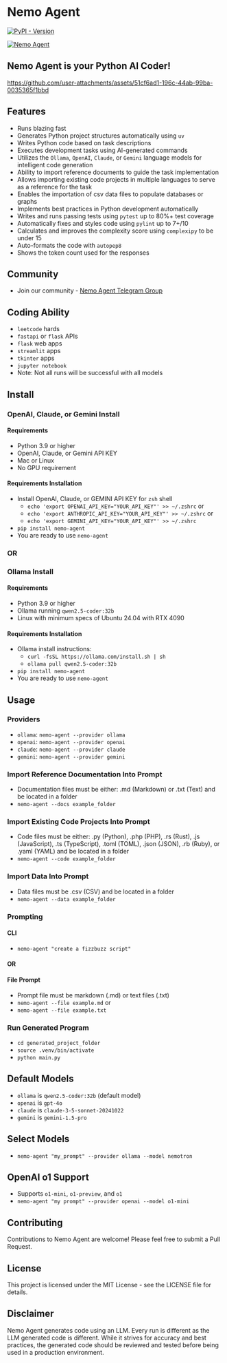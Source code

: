 # Nemo Agent

[![PyPI - Version](https://img.shields.io/pypi/v/nemo-agent)](https://pypi.org/project/nemo-agent/)

[![Nemo Agent](https://cdn.cometheart.com/nemo-agent-2.png)](https://cdn.cometheart.com/nemo-agent.mp4)

## Nemo Agent is your Python AI Coder!


https://github.com/user-attachments/assets/51cf6ad1-196c-44ab-99ba-0035365f1bbd


## Features
* Runs blazing fast
* Generates Python project structures automatically using `uv`
* Writes Python code based on task descriptions
* Executes development tasks using AI-generated commands
* Utilizes the `Ollama`, `OpenAI`, `Claude`, or `Gemini` language models for intelligent code generation
* Ability to import reference documents to guide the task implementation
* Allows importing existing code projects in multiple languages to serve as a reference for the task
* Enables the importation of csv data files to populate databases or graphs
* Implements best practices in Python development automatically
* Writes and runs passing tests using `pytest` up to 80%+ test coverage 
* Automatically fixes and styles code using `pylint` up to 7+/10
* Calculates and improves the complexity score using `complexipy` to be under 15
* Auto-formats the code with `autopep8`
* Shows the token count used for the responses

## Community
* Join our community - [Nemo Agent Telegram Group](https://t.me/+f-6nu2mUpgtiOGUx)

## Coding Ability
* `leetcode` hards
* `fastapi` or `flask` APIs
* `flask` web apps
* `streamlit` apps
* `tkinter` apps
* `jupyter notebook`
* Note: Not all runs will be successful with all models

## Install 

### OpenAI, Claude, or Gemini Install

#### Requirements
* Python 3.9 or higher
* OpenAI, Claude, or Gemini API KEY
* Mac or Linux
* No GPU requirement

#### Requirements Installation
* Install OpenAI, Claude, or GEMINI API KEY for `zsh` shell
    * `echo 'export OPENAI_API_KEY="YOUR_API_KEY"' >> ~/.zshrc` or
    * `echo 'export ANTHROPIC_API_KEY="YOUR_API_KEY"' >> ~/.zshrc` or
    * `echo 'export GEMINI_API_KEY="YOUR_API_KEY"' >> ~/.zshrc`
* `pip install nemo-agent`
* You are ready to use `nemo-agent`

### OR

### Ollama Install

#### Requirements
* Python 3.9 or higher
* Ollama running `qwen2.5-coder:32b`
* Linux with minimum specs of Ubuntu 24.04 with RTX 4090
  
#### Requirements Installation
* Ollama install instructions:
    * `curl -fsSL https://ollama.com/install.sh | sh`
    * `ollama pull qwen2.5-coder:32b`
* `pip install nemo-agent`
* You are ready to use `nemo-agent`

## Usage

### Providers
* `ollama`: `nemo-agent --provider ollama`
* `openai`: `nemo-agent --provider openai`
* `claude`: `nemo-agent --provider claude`
* `gemini`: `nemo-agent --provider gemini`

### Import Reference Documentation Into Prompt
* Documentation files must be either: .md (Markdown) or .txt (Text) and be located in a folder
* `nemo-agent --docs example_folder`

### Import Existing Code Projects Into Prompt
* Code files must be either: .py (Python), .php (PHP), .rs (Rust), .js (JavaScript), .ts (TypeScript), .toml (TOML), .json (JSON), .rb (Ruby), or .yaml (YAML) and be located in a folder
* `nemo-agent --code example_folder`

### Import Data Into Prompt
* Data files must be .csv (CSV) and be located in a folder
* `nemo-agent --data example_folder`

### Prompting

#### CLI
* `nemo-agent "create a fizzbuzz script"`

#### OR

#### File Prompt
* Prompt file must be markdown (.md) or text files (.txt)
* `nemo-agent --file example.md` or 
* `nemo-agent --file example.txt`

### Run Generated Program
* `cd generated_project_folder`
* `source .venv/bin/activate`
* `python main.py`

## Default Models 
* `ollama` is `qwen2.5-coder:32b` (default model)
* `openai` is `gpt-4o`
* `claude` is `claude-3-5-sonnet-20241022`
* `gemini` is `gemini-1.5-pro`

## Select Models
* `nemo-agent "my_prompt" --provider ollama --model nemotron`

## OpenAI o1 Support
* Supports `o1-mini`, `o1-preview`, and `o1`
* `nemo-agent "my prompt" --provider openai --model o1-mini`

## Contributing
Contributions to Nemo Agent are welcome! Please feel free to submit a Pull Request.

## License
This project is licensed under the MIT License - see the LICENSE file for details.

## Disclaimer
Nemo Agent generates code using an LLM. Every run is different as the LLM generated code is different. While it strives for accuracy and best practices, the generated code should be reviewed and tested before being used in a production environment.
